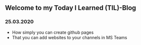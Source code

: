 ## Welcome to my Today I Learned (TIL)-Blog

### 25.03.2020
- How simply you can create github pages
- That you can add websites to your channels in MS Teams
